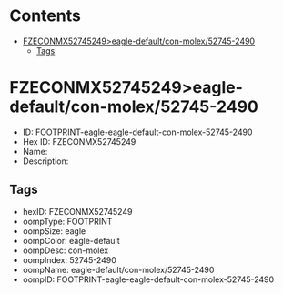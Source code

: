 



Contents
========

* [FZECONMX52745249>eagle-default/con-molex/52745-2490](#fzeconmx52745249eagle-defaultcon-molex52745-2490)
	* [Tags](#tags)

# FZECONMX52745249>eagle-default/con-molex/52745-2490

- ID: FOOTPRINT-eagle-eagle-default-con-molex-52745-2490
- Hex ID: FZECONMX52745249
- Name: 
- Description: 

## Tags

- hexID: FZECONMX52745249
- oompType: FOOTPRINT
- oompSize: eagle
- oompColor: eagle-default
- oompDesc: con-molex
- oompIndex: 52745-2490
- oompName: eagle-default/con-molex/52745-2490
- oompID: FOOTPRINT-eagle-eagle-default-con-molex-52745-2490
